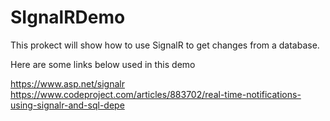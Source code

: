 # SIgnalRDemo

This prokect will show how to use SignalR to get changes from a database.

Here are some links below used in this demo

  https://www.asp.net/signalr</br>
  https://www.codeproject.com/articles/883702/real-time-notifications-using-signalr-and-sql-depe
  
  

